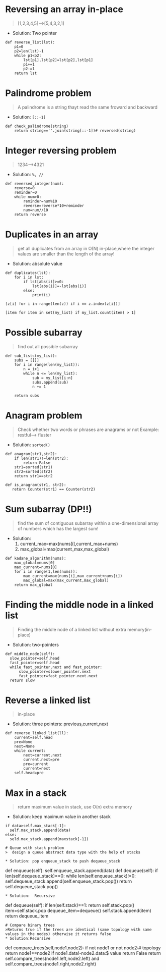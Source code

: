 # Reversing an array in-place
> [1,2,3,4,5]-->[5,4,3,2,1]

* Solution: Two pointer
```
def reverse_list(lst):
    p1=0
    p2=len(lst)-1
    while p1<p2:
        lst[p1],lst[p2]=lst[p2],lst[p1]
        p1+=1
        p2-=1
    return lst
```

# Palindrome problem
> A palindrome is a string thayt read the same froward and backward

* Solution: `[::-1]`
```
def check_palindrome(string)
    return string==''.join(string[::-1])# reversed(string)
```

# Integer reversing problem
> 1234-->4321

* Solution: `%, //`
```
def reversed_integer(num):
    reverse=0
    reminder=0
    while num>0:
        reminder=num%10
        reverse=reverse*10+reminder
        num=num//10
    return reverse
```

# Duplicates in an array
> get all duplicates from an array in O(N) in-place,where the integer values are smaller than the length of the array!
* Solution: absolute value
```
def duplicates(lst):
    for i in lst:
        if lst[abs(i)]>=0:
            lst[abs(i)]=-lst[abs(i)]
        else:
            print(i)
```
```
[z[i] for i in range(len(z)) if i == z.index(z[i])]
```
```
[item for item in set(my_list) if my_list.count(item) > 1]
```
# Possible subarray
> find out all possible subarray

```
def sub_lists(my_list):
	subs = [[]]
	for i in range(len(my_list)):
		n = i+1
		while n <= len(my_list):
			sub = my_list[i:n]
			subs.append(sub)
			n += 1
	
	return subs
```

# Anagram problem
> Check whether two words or phrases are anagrams or not 
> Example: restful--> fluster

* Solution: `sorted()`

```
def anagram(str1,str2):
    if len(str1)!=len(str2):
        return False
    str1=sorted(str1)
    str2=sorted(str2)
    return str1==str2
```
```
def is_anagram(str1, str2):
   return Counter(str1) == Counter(str2)
```
# Sum subarray (DP!!)
>  find the sum of contiguous subarray within a one-dimensional array of numbers which has the largest sum!
* Solution: 
  1. current_max=max(nums[i],current_max+nums)
  2. max_global=max(current_max,max_global)

```
def kadane_algorithm(nums):
    max_global=nums[0]
    max_current=nums[0]
    for i in range(1,len(nums)):
        max_current=max(nums[i],max_current+nums[i])
        max_global=max(max_current,max_global)
    return max_global
```

# Finding the middle node in a linked list
> Finding the middle node of a linked list without extra memory(in-place)

* Solution: two-pointers
```
def middle_node(self):
  slow_pointer=self.head
  fast_pointer=self.head
  while fast_pointer.next and fast_pointer:
      slow_pointer=slower_pointer.next
      fast_pointer=fast_pointer.next.next
  return slow
```
# Reverse a linked list
> in-place
* Solution: three pointers: previous,current,next
```
def reverse_linked_list(ll):
    current=self.head
    pre=None
    next=None
    while current:
        next=current.next
        current.next=pre
        pre=current
        current=next
    self.head=pre
```

# Max in a stack
> return maximum value in stack, use O(n) extra memory
* Solution: keep maximum value in another stack
```
if data>self.max_stack[-1]:
  self.max_stack.append(data)
else:
  seld.max_stack.append(maxstack[-1])
 
# Queue with stack problem
>  design a queue abstract data type with the help of stacks

* Solution: pop enqueue_stack to push dequeue_stack
```
def enqueue(self):
    self.enqueue_stack.append(data)
def dequeue(self):
    if len(self.dequeue_stack)==0:
      while len(self.enqueue_stack)!=0:
            self.dequeue_stack.append(self.enqueue_stack.pop())
    return self.dequeue_stack.pop()
```
* Solution:  Recursive
```
def dequeue(self):
    if len(self.stack)==1:
        return self.stack.pop()
     item=self.stack.pop
     dequeue_item=dequeue()
     self.stack.append(item)
     return dequeue_item
```
# Compare binary trees
>Returns true if the trees are identical (same topology with same values in the nodes) otherwise it returns false
* Solution:Recursive
```
def compare_trees(self,node1,node2):
    if not node1 or not node2:# topology
        return node1==node2
    if node1.data!-node2.data:$ value
        return False
     return self.compare_trees(node1.left,node2.left) and self.compare_trees(node1.right,node2.right)
```
